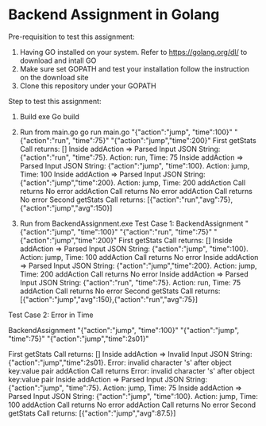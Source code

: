 # Backend Assignment in Golang

Pre-requisition to test this assignment:
1. Having GO installed on your system. Refer to https://golang.org/dl/ to download and intall GO
2. Make sure set GOPATH and test your installation follow the instruction on the download site
3. Clone this repository under your GOPATH

Step to test this assignment:
1. Build exe
Go build

2. Run from main.go
go run main.go "{\"action\":\"jump\", \"time\":100}" "{\"action\":\"run\", \"time\":75}" "{\"action\":\"jump\",\"time\":200}"
First getStats Call returns:
[]
Inside addAction => Parsed Input JSON String: {"action":"run", "time":75}. Action: run, Time: 75
Inside addAction => Parsed Input JSON String: {"action":"jump", "time":100}. Action: jump, Time: 100
Inside addAction => Parsed Input JSON String: {"action":"jump","time":200}. Action: jump, Time: 200
addAction Call returns No error
addAction Call returns No error
addAction Call returns No error
Second getStats Call returns:
[{"action":"run","avg":75},{"action":"jump","avg":150}]

3. Run from BackendAssignment.exe
Test Case 1:
BackendAssignment "{\"action\":\"jump\", \"time\":100}" "{\"action\":\"run\", \"time\":75}" "{\"action\":\"jump\",\"time\":200}"
First getStats Call returns:
[]
Inside addAction => Parsed Input JSON String: {"action":"jump", "time":100}. Action: jump, Time: 100
addAction Call returns No error
Inside addAction => Parsed Input JSON String: {"action":"jump","time":200}. Action: jump, Time: 200
addAction Call returns No error
Inside addAction => Parsed Input JSON String: {"action":"run", "time":75}. Action: run, Time: 75
addAction Call returns No error
Second getStats Call returns:
[{"action":"jump","avg":150},{"action":"run","avg":75}]

Test Case 2: Error in Time

BackendAssignment "{\"action\":\"jump\", \"time\":100}" "{\"action\":\"jump\", \"time\":75}" "{\"action\":\"jump\",\"time\":2s01}"

First getStats Call returns:
[]
Inside addAction => Invalid Input JSON String: {"action":"jump","time":2s01}. Error: invalid character 's' after object key:value pair
addAction Call returns Error: invalid character 's' after object key:value pair
Inside addAction => Parsed Input JSON String: {"action":"jump", "time":75}. Action: jump, Time: 75
Inside addAction => Parsed Input JSON String: {"action":"jump", "time":100}. Action: jump, Time: 100
addAction Call returns No error
addAction Call returns No error
Second getStats Call returns:
[{"action":"jump","avg":87.5}]